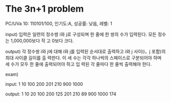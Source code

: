The 3n+1 problem
======================


PC/UVa 10: 110101/100, 인기도:A, 성공률: 낮음, 레벨: 1

input)
입력은 일련의 정수썽 i와 j로 구성되며 한 줄에 한 쌍의 수가 입력된다. 모든 정수는 1,000,000보다 작
고 0보다 크다.

output)
각 정수쌍 i와 j에 대해 i와 j를 입력된 순서대로 출력하고 i와 j 사이(i，j 포함)의 최대 사이클 길이를 출
력한다. 이 세 수는 각각 하나씩의 스페이스로 구분되어야 하며 세 수가 모두 한 줄에 출력되어야 하고 입
력된 각 줄마다 한 줄씩 출력해야 한다.


exam)

input:
1 10
100 200
201 210
900 1000

output:
1 10 20
100 200 125
201 210 89
900 1000 174
